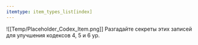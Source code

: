 ```yaml
---
itemtype: item_types_list[index]
---
```

![[Temp/Placeholder_Codex_Item.png]]
Разгадайте секреты этих записей для улучшения кодексов 4, 5 и 6 ур.
